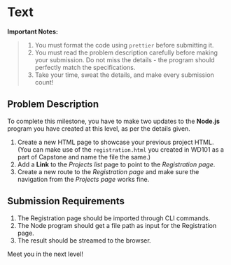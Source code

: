 # Text

**Important Notes:**
>
> 1. You must format the code using `prettier` before submitting it.
> 2. You must read the problem description carefully before making your submission. Do not miss the details - the program should perfectly match the specifications.
> 3. Take your time, sweat the details, and make every submission count!

## Problem Description
To complete this milestone, you have to make two updates to the **Node.js** program you have created at this level, as per the details given.

1. Create a new HTML page to showcase your previous project HTML. (You can make use of the `registration.html` you created in WD101 as a part of Capstone and name the file the same.)
2. Add a **Link** to the *Projects list* page to point to the *Registration page*.
3. Create a new route to the *Registration page* and make sure the navigation from the *Projects page* works fine.

## Submission Requirements
1. The Registration page should be imported through CLI commands.
2. The Node program should get a file path as input for the Registration page.
3. The result should be streamed to the browser.

Meet you in the next level!

